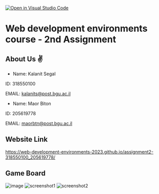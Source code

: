 [![Open in Visual Studio Code](https://classroom.github.com/assets/open-in-vscode-718a45dd9cf7e7f842a935f5ebbe5719a5e09af4491e668f4dbf3b35d5cca122.svg)](https://classroom.github.com/online_ide?assignment_repo_id=10874700&assignment_repo_type=AssignmentRepo)

# Web development environments course - 2nd Assignment


## About Us ✌ 

* Name: Kalanit Segal

ID: 318550100

EMAIL: kalanits@post.bgu.ac.il

* Name: Maor Biton

ID: 205619778

EMAIL: maorbtn@post.bgu.ac.il

## Website Link

https://web-development-environments-2023.github.io/assignment2-318550100_205619778/

## Game Board 
![image](https://user-images.githubusercontent.com/73882463/235186789-72e2eeb5-6acb-4096-bc4e-4481476a806c.png)
![screenshot1](https://user-images.githubusercontent.com/73882463/235186957-92170c0a-6ca4-4bee-86fe-280859c51e95.png)
![screenshot2](https://user-images.githubusercontent.com/73882463/235186980-0758f9ac-c9d6-4bc4-abb1-d60edf012dc8.png)
